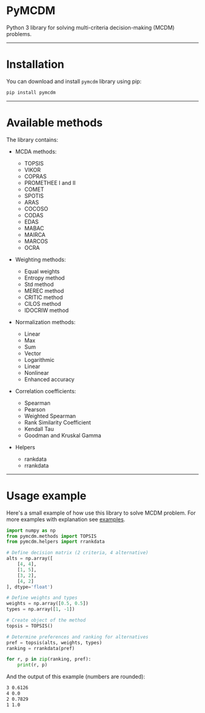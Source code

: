 # PyMCDM

Python 3 library for solving multi-criteria decision-making (MCDM) problems.

___
# Installation

You can download and install `pymcdm` library using pip:

```Bash
pip install pymcdm
```
___
# Available methods

The library contains:
* MCDA methods:
  * TOPSIS
  * VIKOR
  * COPRAS
  * PROMETHEE I and II
  * COMET
  * SPOTIS
  * ARAS
  * COCOSO
  * CODAS
  * EDAS
  * MABAC
  * MAIRCA
  * MARCOS
  * OCRA

* Weighting methods:
  * Equal weights
  * Entropy method
  * Std method
  * MEREC method
  * CRITIC method
  * CILOS method
  * IDOCRIW method
  
* Normalization methods:
  * Linear
  * Max
  * Sum
  * Vector
  * Logarithmic
  * Linear
  * Nonlinear
  * Enhanced accuracy

* Correlation coefficients:
    * Spearman
    * Pearson
    * Weighted Spearman
    * Rank Similarity Coefficient
    * Kendall Tau
    * Goodman and Kruskal Gamma

* Helpers
    * rankdata
    * rrankdata

___
# Usage example

Here's a small example of how use this library to solve MCDM problem.
For more examples with explanation see [examples](https://gitlab.com/shekhand/mcda/-/blob/master/examples/examples.ipynb).

```python
import numpy as np
from pymcdm.methods import TOPSIS
from pymcdm.helpers import rrankdata

# Define decision matrix (2 criteria, 4 alternative)
alts = np.array([
    [4, 4],
    [1, 5],
    [3, 2],
    [4, 2]
], dtype='float')

# Define weights and types
weights = np.array([0.5, 0.5])
types = np.array([1, -1])

# Create object of the method
topsis = TOPSIS()

# Determine preferences and ranking for alternatives
pref = topsis(alts, weights, types)
ranking = rrankdata(pref)

for r, p in zip(ranking, pref):
    print(r, p)
```

And the output of this example (numbers are rounded):

```bash
3 0.6126
4 0.0
2 0.7829
1 1.0
```


